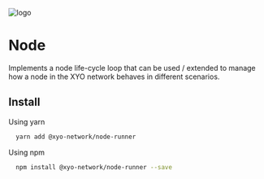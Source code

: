 [logo]: https://www.xy.company/img/home/logo_xy.png

![logo]

# Node

Implements a node life-cycle loop that can be used / extended to manage how a node in the XYO network behaves in different scenarios.

## Install

Using yarn

```sh
  yarn add @xyo-network/node-runner
```

Using npm

```sh
  npm install @xyo-network/node-runner --save
```